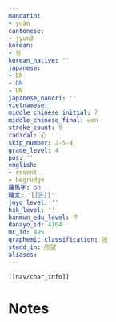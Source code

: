 ```yaml
---
mandarin:
- yuàn
cantonese:
- jyun3
korean:
- 원
korean_native: ''
japanese:
- EN
- ON
- UN
japanese_nanori: ''
vietnamese:
middle_chinese_initial: ʔ
middle_chinese_final: ʉɐn
stroke_count: 9
radical: 心
skip_number: 2-5-4
grade_level: 4
pos: ''
english:
- resent
- begrudge
羅馬字: on
韓文: '[[온]]'
joyo_level: ''
hsk_level: ''
hanmun_edu_level: 中
danayo_id: 4104
mc_id: 495
graphemic_classification: 夗
stand_in: 怨望
aliases:
---
```

```meta-bind-embed
[[nav/char_info]]
```

# Notes
